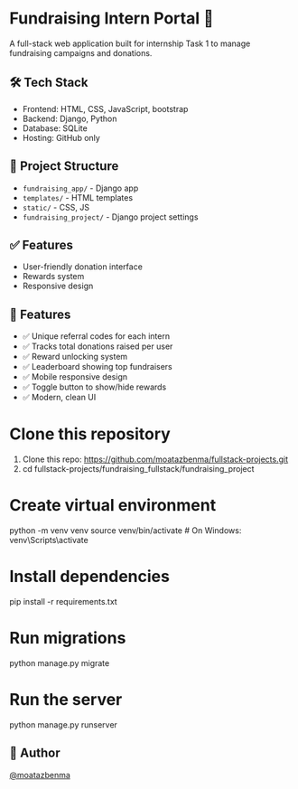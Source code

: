 # Fundraising Intern Portal 🎯

A full-stack web application built for internship Task 1 to manage fundraising campaigns and donations.



## 🛠 Tech Stack
- Frontend: HTML, CSS, JavaScript, bootstrap
- Backend: Django, Python
- Database: SQLite 
- Hosting: GitHub only

## 📁 Project Structure
- `fundraising_app/` - Django app
- `templates/` - HTML templates
- `static/` - CSS, JS
- `fundraising_project/` - Django project settings


## ✅ Features
- User-friendly donation interface
- Rewards system
- Responsive design


## 📌 Features

- ✅ Unique referral codes for each intern
- ✅ Tracks total donations raised per user
- ✅ Reward unlocking system 
- ✅ Leaderboard showing top fundraisers
- ✅ Mobile responsive design
- ✅ Toggle button to show/hide rewards
- ✅ Modern, clean UI






# Clone this repository
1. Clone this repo: https://github.com/moatazbenma/fullstack-projects.git
2. cd fullstack-projects/fundraising_fullstack/fundraising_project


# Create virtual environment
python -m venv venv
source venv/bin/activate   # On Windows: venv\Scripts\activate


# Install dependencies
pip install -r requirements.txt

# Run migrations
python manage.py migrate

# Run the server
python manage.py runserver


## 📌 Author

[@moatazbenma](https://github.com/moatazbenma)

